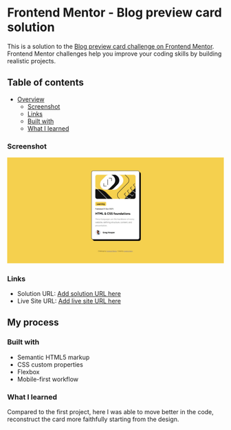 # Frontend Mentor - Blog preview card solution

This is a solution to the [Blog preview card challenge on Frontend Mentor](https://www.frontendmentor.io/challenges/blog-preview-card-ckPaj01IcS). Frontend Mentor challenges help you improve your coding skills by building realistic projects. 

## Table of contents

- [Overview](#overview)
  - [Screenshot](#screenshot)
  - [Links](#links)
  - [Built with](#built-with)
  - [What I learned](#what-i-learned)

### Screenshot

![](./assets/images/Blog-Card.jpg)

### Links

- Solution URL: [Add solution URL here](https://github.com/LorenzoSerra1/Blog-Card)
- Live Site URL: [Add live site URL here](https://lorenzoserra1.github.io/Blog-Card/)

## My process

### Built with

- Semantic HTML5 markup
- CSS custom properties
- Flexbox
- Mobile-first workflow

### What I learned

Compared to the first project, here I was able to move better in the code, reconstruct the card more faithfully starting from the design.